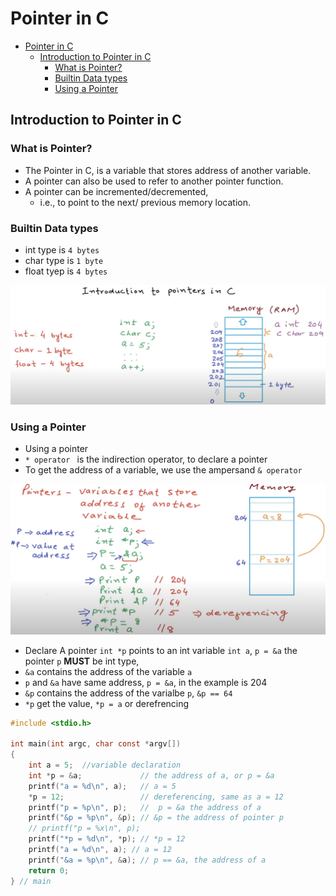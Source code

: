 # Pointer in C

- [Pointer in C](#pointer-in-c)
  - [Introduction to Pointer in C](#introduction-to-pointer-in-c)
    - [What is Pointer?](#what-is-pointer)
    - [Builtin Data types](#builtin-data-types)
    - [Using a Pointer](#using-a-pointer)

## Introduction to Pointer in C

### What is Pointer?

- The Pointer in C, is a variable that stores address of another variable.
- A pointer can also be used to refer to another pointer function.
- A pointer can be incremented/decremented,
  - i.e., to point to the next/ previous memory location.

### Builtin Data types

- int type is `4 bytes`
- char type is `1 byte`
- float tyep is `4 bytes`

<img src="img/variable_in_memory.png" alt="memory" width="800">

### Using a Pointer

- Using a pointer
- `* operator ` is the indirection operator, to declare a pointer
- To get the address of a variable, we use the ampersand `& operator`

<img src="img/variable_and_pointer.png" alt="pointer" width="800">

- Declare A pointer `int *p` points to an int variable `int a`, `p = &a`
  the pointer `p` **MUST** be int type,
- `&a` contains the address of the variable `a`
- `p` and `&a` have same address, `p = &a`, in the example is 204
- `&p` contains the address of the varialbe `p`, `&p == 64`
- `*p` get the value, `*p = a` or derefrencing

```c
#include <stdio.h>

int main(int argc, char const *argv[])
{
    int a = 5;  //variable declaration
    int *p = &a;             // the address of a, or p = &a
    printf("a = %d\n", a);   // a = 5
    *p = 12;                 // dereferencing, same as a = 12
    printf("p = %p\n", p);   //  p = &a the address of a
    printf("&p = %p\n", &p); // &p = the address of pointer p
    // printf("p = %x\n", p);
    printf("*p = %d\n", *p); // *p = 12
    printf("a = %d\n", a); // a = 12
    printf("&a = %p\n", &a); // p == &a, the address of a
    return 0;
} // main
```
